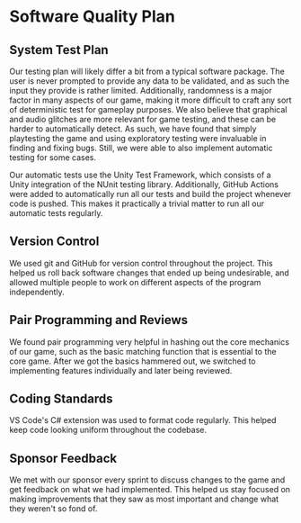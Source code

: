 # Software Quality Plan

## System Test Plan

Our testing plan will likely differ a bit from a typical software package. The user is never prompted to provide any data to be validated, and as such the input they provide is rather limited. Additionally, randomness is a major factor in many aspects of our game, making it more difficult to craft any sort of deterministic test for gameplay purposes. We also believe that graphical and audio glitches are more relevant for game testing, and these can be harder to automatically detect. As such, we have found that simply playtesting the game and using exploratory testing were invaluable in finding and fixing bugs. Still, we were able to also implement automatic testing for some cases.

Our automatic tests use the Unity Test Framework, which consists of a Unity integration of the NUnit testing library. Additionally, GitHub Actions were added to automatically run all our tests and build the project whenever code is pushed. This makes it practically a trivial matter to run all our automatic tests regularly.

## Version Control

We used git and GitHub for version control throughout the project. This helped us roll back software changes that ended up being undesirable, and allowed multiple people to work on different aspects of the program independently.

## Pair Programming and Reviews

We found pair programming very helpful in hashing out the core mechanics of our game, such as the basic matching function that is essential to the core game. After we got the basics hammered out, we switched to implementing features individually and later being reviewed. 

## Coding Standards

VS Code's C# extension was used to format code regularly. This helped keep code looking uniform throughout the codebase.

## Sponsor Feedback

We met with our sponsor every sprint to discuss changes to the game and get feedback on what we had implemented. This helped us stay focused on making improvements that they saw as most important and change what they weren't so fond of.